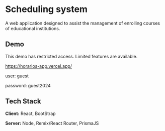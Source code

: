 # Scheduling system

A web application designed to assist the management of enrolling courses of educational institutions.


## Demo

This demo has restricted access. Limited features are available.

https://horarios-app.vercel.app/

user: guest

password: guest2024


## Tech Stack

**Client:** React, BootStrap

**Server:** Node, Remix/React Router, PrismaJS 

